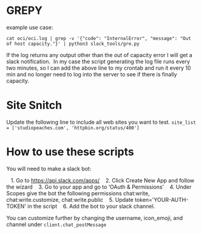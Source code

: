 # GREPY 
example use case:

```cat oci/oci.log | grep -v '{"code": "InternalError", "message": "Out of host capacity."}' | python3 slack_tools/gre.py```

If the log returns any output other than the out of capacity error I will get a slack notification. 
In my case the script generating the log file runs every two minutes, so I can add the above line to my crontab and run it every 10 min and no longer need to log into the server to see if there is finally capacity. 

# Site Snitch
Update the following line to include all web sites you want to test. 
```site_list = ['studiopeaches.com', 'httpbin.org/status/400']```


# How to use these scripts

You will need to make a slack bot:

   1. Go to https://api.slack.com/apps/
   2. Click Create New App and follow the wizard
   3. Go to your app and go to ‘OAuth & Permissions’
   4. Under Scopes give the bot the following permissions chat:write, chat:write.customize, chat:write.public
   5. Update token='YOUR-AUTH-TOKEN' in the script
   6. Add the bot to your slack channel. 

You can customize further by changing the username, icon_emoji, and channel under ```client.chat_postMessage```
